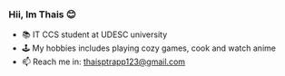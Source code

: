 ### Hii, Im Thais 😊
- 📚  IT CCS student at UDESC university
- 🕹️  My hobbies includes playing cozy games, cook and watch anime
- 📫 Reach me in: thaisptrapp123@gmail.com

